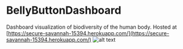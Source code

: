 # BellyButtonDashboard
Dashboard visualization of biodiversity of the human body. Hosted at [https://secure-savannah-15394.herokuapp.com/](https://secure-savannah-15394.herokuapp.com/)
![alt text](images/dashboard.png)
